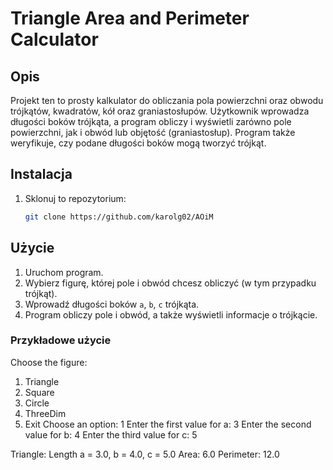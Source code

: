 # Triangle Area and Perimeter Calculator

## Opis
Projekt ten to prosty kalkulator do obliczania pola powierzchni oraz obwodu trójkątów, kwadratów, kół oraz graniastosłupów. Użytkownik wprowadza długości boków trójkąta, a program obliczy i wyświetli zarówno pole powierzchni, jak i obwód lub objętość (graniastosłup). Program także weryfikuje, czy podane długości boków mogą tworzyć trójkąt.

## Instalacja
1. Sklonuj to repozytorium:
   ```bash
   git clone https://github.com/karolg02/AOiM

## Użycie
1. Uruchom program.
2. Wybierz figurę, której pole i obwód chcesz obliczyć (w tym przypadku trójkąt).
3. Wprowadź długości boków `a`, `b`, `c` trójkąta.
4. Program obliczy pole i obwód, a także wyświetli informacje o trójkącie.

### Przykładowe użycie
Choose the figure:
1) Triangle
2) Square
3) Circle
4) ThreeDim
5) Exit
Choose an option: 1
Enter the first value for a: 3
Enter the second value for b: 4
Enter the third value for c: 5

Triangle:
Length a = 3.0, b = 4.0, c = 5.0
Area: 6.0
Perimeter: 12.0
